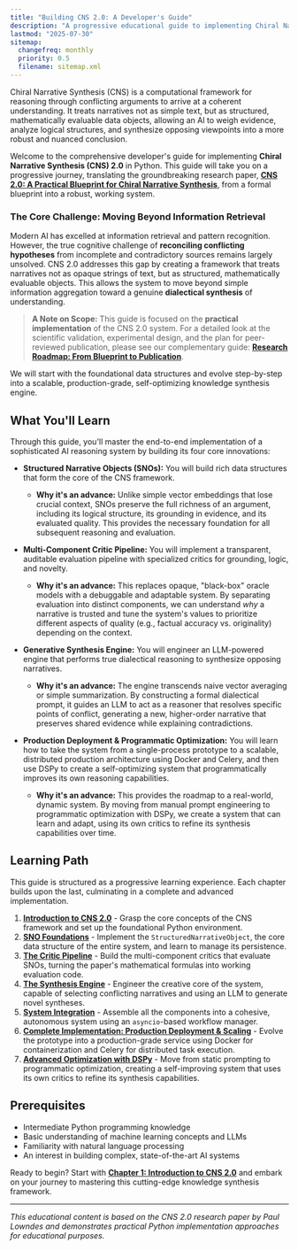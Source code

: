 ```yaml
---
title: "Building CNS 2.0: A Developer's Guide"
description: "A progressive educational guide to implementing Chiral Narrative Synthesis 2.0 in Python"
lastmod: "2025-07-30"
sitemap:
  changefreq: monthly
  priority: 0.5
  filename: sitemap.xml
---
```


Chiral Narrative Synthesis (CNS) is a computational framework for reasoning through conflicting arguments to arrive at a coherent understanding. It treats narratives not as simple text, but as structured, mathematically evaluable data objects, allowing an AI to weigh evidence, analyze logical structures, and synthesize opposing viewpoints into a more robust and nuanced conclusion.

Welcome to the comprehensive developer's guide for implementing **Chiral Narrative Synthesis (CNS) 2.0** in Python. This guide will take you on a progressive journey, translating the groundbreaking research paper, **[CNS 2.0: A Practical Blueprint for Chiral Narrative Synthesis](/papers/ResearchProposal-ChiralNarrativeSynthesis_20250617.pdf)**, from a formal blueprint into a robust, working system.

### The Core Challenge: Moving Beyond Information Retrieval

Modern AI has excelled at information retrieval and pattern recognition. However, the true cognitive challenge of **reconciling conflicting hypotheses** from incomplete and contradictory sources remains largely unsolved. CNS 2.0 addresses this gap by creating a framework that treats narratives not as opaque strings of text, but as structured, mathematically evaluable objects. This allows the system to move beyond simple information aggregation toward a genuine **dialectical synthesis** of understanding.

> **A Note on Scope:** This guide is focused on the **practical implementation** of the CNS 2.0 system. For a detailed look at the scientific validation, experimental design, and the plan for peer-reviewed publication, please see our complementary guide: **[Research Roadmap: From Blueprint to Publication](/guides/cns-2.0-research-roadmap/)**.

We will start with the foundational data structures and evolve step-by-step into a scalable, production-grade, self-optimizing knowledge synthesis engine.

## What You'll Learn

Through this guide, you'll master the end-to-end implementation of a sophisticated AI reasoning system by building its four core innovations:

-   **Structured Narrative Objects (SNOs):** You will build rich data structures that form the core of the CNS framework.
    -   **Why it's an advance:** Unlike simple vector embeddings that lose crucial context, SNOs preserve the full richness of an argument, including its logical structure, its grounding in evidence, and its evaluated quality. This provides the necessary foundation for all subsequent reasoning and evaluation.

-   **Multi-Component Critic Pipeline:** You will implement a transparent, auditable evaluation pipeline with specialized critics for grounding, logic, and novelty.
    -   **Why it's an advance:** This replaces opaque, "black-box" oracle models with a debuggable and adaptable system. By separating evaluation into distinct components, we can understand *why* a narrative is trusted and tune the system's values to prioritize different aspects of quality (e.g., factual accuracy vs. originality) depending on the context.

-   **Generative Synthesis Engine:** You will engineer an LLM-powered engine that performs true dialectical reasoning to synthesize opposing narratives.
    -   **Why it's an advance:** The engine transcends naive vector averaging or simple summarization. By constructing a formal dialectical prompt, it guides an LLM to act as a reasoner that resolves specific points of conflict, generating a new, higher-order narrative that preserves shared evidence while explaining contradictions.

-   **Production Deployment & Programmatic Optimization:** You will learn how to take the system from a single-process prototype to a scalable, distributed production architecture using Docker and Celery, and then use DSPy to create a self-optimizing system that programmatically improves its own reasoning capabilities.
    -   **Why it's an advance:** This provides the roadmap to a real-world, dynamic system. By moving from manual prompt engineering to programmatic optimization with DSPy, we create a system that can learn and adapt, using its own critics to refine its synthesis capabilities over time.

## Learning Path

This guide is structured as a progressive learning experience. Each chapter builds upon the last, culminating in a complete and advanced implementation.

1.  **[Introduction to CNS 2.0](/guides/building-cns-2.0-developers-guide/chapter-1-introduction/)** - Grasp the core concepts of the CNS framework and set up the foundational Python environment.
2.  **[SNO Foundations](/guides/building-cns-2.0-developers-guide/chapter-2-sno-foundations/)** - Implement the `StructuredNarrativeObject`, the core data structure of the entire system, and learn to manage its persistence.
3.  **[The Critic Pipeline](/guides/building-cns-2.0-developers-guide/chapter-3-critic-pipeline/)** - Build the multi-component critics that evaluate SNOs, turning the paper's mathematical formulas into working evaluation code.
4.  **[The Synthesis Engine](/guides/building-cns-2.0-developers-guide/chapter-4-synthesis-engine/)** - Engineer the creative core of the system, capable of selecting conflicting narratives and using an LLM to generate novel syntheses.
5.  **[System Integration](/guides/building-cns-2.0-developers-guide/chapter-5-system-integration/)** - Assemble all the components into a cohesive, autonomous system using an `asyncio`-based workflow manager.
6.  **[Complete Implementation: Production Deployment & Scaling](/guides/building-cns-2.0-developers-guide/chapter-6-complete-implementation/)** - Evolve the prototype into a production-grade service using Docker for containerization and Celery for distributed task execution.
7.  **[Advanced Optimization with DSPy](/guides/building-cns-2.0-developers-guide/chapter-7-dspy-integration/)** - Move from static prompting to programmatic optimization, creating a self-improving system that uses its own critics to refine its synthesis capabilities.

## Prerequisites

- Intermediate Python programming knowledge
- Basic understanding of machine learning concepts and LLMs
- Familiarity with natural language processing
- An interest in building complex, state-of-the-art AI systems

Ready to begin? Start with **[Chapter 1: Introduction to CNS 2.0](/guides/building-cns-2.0-developers-guide/chapter-1-introduction/)** and embark on your journey to mastering this cutting-edge knowledge synthesis framework.

---

*This educational content is based on the CNS 2.0 research paper by Paul Lowndes and demonstrates practical Python implementation approaches for educational purposes.*